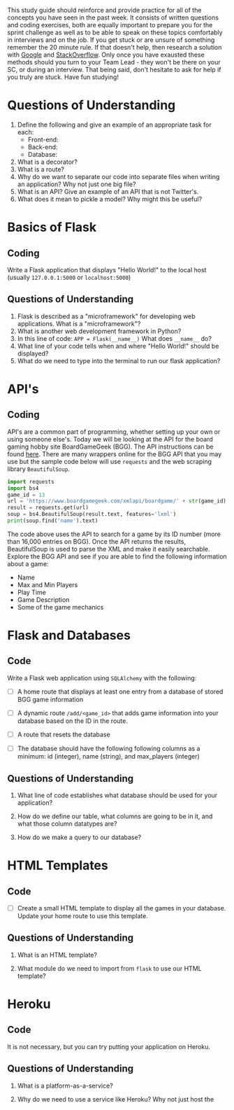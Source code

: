 This study guide should reinforce and provide practice for all of the concepts you have seen in the past week. It consists of written questions and coding exercises, both are equally important to prepare you for the sprint challenge as well as to be able to speak on these topics comfortably in interviews and on the job.
If you get stuck or are unsure of something remember the 20 minute rule. If that doesn't help, then research a solution with [Google](https://www.google.com) and [StackOverflow](https://www.stackoverflow.com). Only once you have exausted these methods should you turn to your Team Lead - they won't be there on your SC, or during an interview. That being said, don't hesitate to ask for help if you truly are stuck.
Have fun studying!
# Questions of Understanding
1. Define the following and give an example of an appropriate task for each:
    - Front-end:
    - Back-end:
    - Database:
2. What is a decorator?
3. What is a route?
4. Why do we want to separate our code into separate files when writing an application? Why not just one big file?
5. What is an API? Give an example of an API that is not Twitter's.
6. What does it mean to pickle a model? Why might this be useful?
# Basics of Flask
## Coding
Write a Flask application that displays "Hello World!" to the local host (usually `127.0.0.1:5000` or `localhost:5000`)
## Questions of Understanding
1. Flask is described as a "microframework" for developing web applications. What is a "microframework"?
2. What is another web development framework in Python?
3. In this line of code: `APP = Flask(__name__)` What does `__name__` do?
4. What line of your code tells when and where "Hello World!" should be displayed?
5. What do we need to type into the terminal to run our flask application?
# API's
## Coding
API's are a common part of programming, whether setting up your own or using someone else's. Today we will be looking at the API for the board gaming hobby site BoardGameGeek (BGG). The API instructions can be found [here](https://boardgamegeek.com/wiki/page/BGG_XML_API&redirectedfrom=XML_API#). There are many wrappers online for the BGG API that you may use but the sample code below will use `requests` and the web scraping library `BeautifulSoup`.
```python
import requests
import bs4
game_id = 13
url = 'https://www.boardgamegeek.com/xmlapi/boardgame/' + str(game_id)
result = requests.get(url)
soup = bs4.BeautifulSoup(result.text, features='lxml')
print(soup.find('name').text)
```
The code above uses the API to search for a game by its ID number (more than 16,000 entries on BGG). Once the API returns the results, BeautifulSoup is used to parse the XML and make it easily searchable.
Explore the BGG API and see if you are able to find the following information about a game:
* Name
* Max and Min Players
* Play Time
* Game Description
* Some of the game mechanics
# Flask and Databases
## Code
Write a Flask web application using `SQLAlchemy` with the following:
- [ ] A home route that displays at least one entry from a database of stored BGG game information
  
- [ ] A dynamic route `/add/<game_id>` that adds game information into your database based on the ID in the route.
  
- [ ] A route that resets the database
  
- [ ] The database should have the following following columns as a minimum: id (integer), name (string), and max_players (integer)
## Questions of Understanding
1. What line of code establishes what database should be used for your application?
   
2. How do we define our table, what columns are going to be in it, and what those column datatypes are?
   
3. How do we make a query to our database?
# HTML Templates
## Code
- [ ] Create a small HTML template to display all the games in your database. Update your home route to use this template.
## Questions of Understanding
1. What is an HTML template?
   
2. What module do we need to import from `flask` to use our HTML template?
# Heroku
## Code
It is not necessary, but you can try putting your application on Heroku.
## Questions of Understanding
1. What is a platform-as-a-service?
   
2. Why do we need to use a service like Heroku? Why not just host the 
